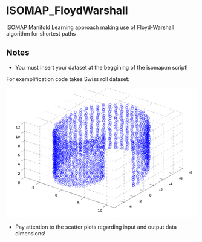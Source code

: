 # ISOMAP_FloydWarshall
ISOMAP Manifold Learning approach making use of Floyd-Warshall algorithm for shortest paths

## Notes

- You must insert your dataset at the beggining of the isomap.m script!


For exemplification code takes Swiss roll dataset:

![Alt text](swissroll.png?raw=true "Swiss roll dataset") 


- Pay attention to the scatter plots regarding input and output data dimensions!


